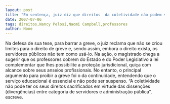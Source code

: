 ```yaml
---
layout: post
title: "Em sentença, juiz diz que direitos  da coletividade não podem ser sacrificados pelos interesses dos professores"
date: 2007-07-06
tags: direitos,Nancy Pelosi,Naomi Campbell,professores
author: None
---
```

Na defesa de sua tese, para barrar a greve, o juiz reclama que n&atilde;o se criou limites para o direito de greve e, sendo assim, embora o direito exista, os servidores p&uacute;blicos n&atilde;o tem como us&aacute;-lo.
Na a&ccedil;&atilde;o, o magistrado chega a sugerir que os professores cobrem do Estado e do Poder Legislativo a lei complementar que lhes possibilite a prote&ccedil;&atilde;o jurisdicional, qui&ccedil;a com alcance sobre seus anseios profissionais.
No entanto, o principal argumento para proibir a greve foi o da continuidade, entendendo que o servi&ccedil;o educacional &eacute; essencial e n&atilde;o pode ser suspenso.
&ldquo;A coletividade n&atilde;o pode ter os seus direitos sacrificados em virtude das dissen&ccedil;&otilde;es (diverg&ecirc;ncias) entre categoria de servidores e administra&ccedil;&atilde;o p&uacute;blica&rdquo;, escreve. 